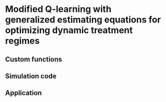# Modified Q-learning with generalized estimating equations for optimizing dynamic treatment regimes

## Custom functions

## Simulation code

## Application
